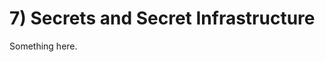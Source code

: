 [title]: # (Secrets and Secret Infrastructure)
[tags]: # (XXX)
[priority]: # (70)

# 7) Secrets and Secret Infrastructure
Something here.
